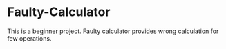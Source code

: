 # Faulty-Calculator
This is a beginner project. Faulty calculator provides wrong calculation for few operations.
